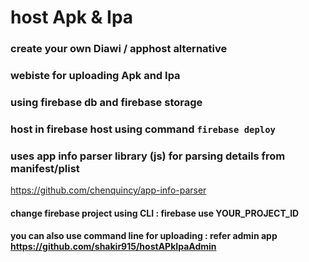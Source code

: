 # host Apk & Ipa
### create your own Diawi / apphost alternative
### webiste for uploading Apk and  Ipa
### using firebase db and firebase storage
### host in firebase host using command  `firebase deploy`
### uses app info parser library (js) for parsing details from manifest/plist
https://github.com/chenquincy/app-info-parser
#### change firebase project  using CLI : firebase use YOUR_PROJECT_ID
#### you can also use command line for uploading : refer admin app https://github.com/shakir915/hostAPkIpaAdmin


